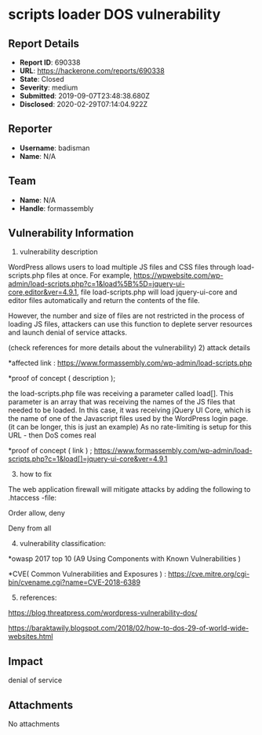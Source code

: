 # scripts loader DOS vulnerability

## Report Details
- **Report ID**: 690338
- **URL**: https://hackerone.com/reports/690338
- **State**: Closed
- **Severity**: medium
- **Submitted**: 2019-09-07T23:48:38.680Z
- **Disclosed**: 2020-02-29T07:14:04.922Z

## Reporter
- **Username**: badisman
- **Name**: N/A

## Team
- **Name**: N/A
- **Handle**: formassembly

## Vulnerability Information
1) vulnerability description

WordPress allows users to load multiple JS files and CSS files through load-scripts.php files at once. For example, https://wpwebsite.com/wp-admin/load-scripts.php?c=1&load%5B%5D=jquery-ui-core,editor&ver=4.9.1, file load-scripts.php will load jquery-ui-core and editor files automatically and return the contents of the file.

However, the number and size of files are not restricted in the process of loading JS files, attackers can use this function to deplete server resources and launch denial of service attacks.

(check references for more details about the vulnerability)
2) attack details

*affected link : https://www.formassembly.com/wp-admin/load-scripts.php

*proof of concept ( description );

the load-scripts.php file was receiving a parameter called load[]. This parameter is an array that was receiving the names of the JS files that needed to be loaded. In this case, it was receiving jQuery UI Core, which is the name of one of the Javascript files used by the WordPress login page. (it can be longer, this is just an example)
As no rate-limiting is setup for this URL - then DoS comes real

*proof of concept ( link ) ; 
https://www.formassembly.com/wp-admin/load-scripts.php?c=1&load[]=jquery-ui-core&ver=4.9.1

3) how to fix

The web application firewall will mitigate attacks by adding the following to .htaccess -file:

<Files load-scripts.php>

Order allow, deny

Deny from all

</Files>

4) vulnerability classification:

*owasp 2017 top 10 (A9 Using Components with Known Vulnerabilities )

*CVE( Common Vulnerabilities and Exposures ) : https://cve.mitre.org/cgi-bin/cvename.cgi?name=CVE-2018-6389

5) references:

https://blog.threatpress.com/wordpress-vulnerability-dos/

https://baraktawily.blogspot.com/2018/02/how-to-dos-29-of-world-wide-websites.html

## Impact

denial of service

## Attachments
No attachments
